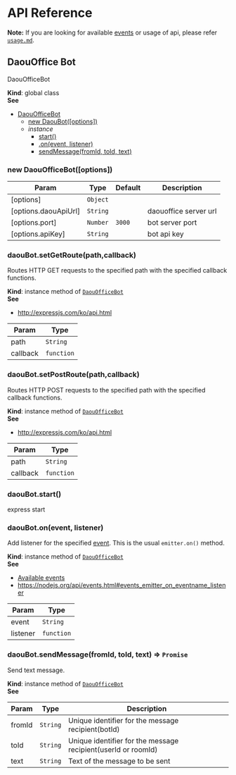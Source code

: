 # API Reference

**Note:** If you are looking for available [events](usage.md#events) or usage of api, please refer [`usage.md`](usage.md).

<a name="DaouOfficeBot"></a>

## DaouOffice Bot
DaouOfficeBot

**Kind**: global class  
**See**

* [DaouOfficeBot](#DaouOfficeBot)
    * [new DaouBot([options])](#new_DaouBot_new)
    * _instance_
        * [start()](#DaouOfficeBot+start)
        * [.on(event, listener)](#DaouOfficeBot+on)
        * [sendMessage(fromId, toId, text)](#DaouOfficeBot+sendMessage)
        
        
<a name="new_DaouBot_new"></a>

### new DaouOfficeBot([options])

| Param | Type | Default | Description |
| --- | --- | --- | --- |
| [options] | <code>Object</code> |  |  |
| [options.daouApiUrl] | <code>String</code> |  | daouoffice server url |
| [options.port] | <code>Number</code> | <code>3000</code> | bot server port |
| [options.apiKey] | <code>String</code> |  | bot api key |

<a name="DaouOfficeBot+setGetRoute"></a>  

### daouBot.setGetRoute(path,callback)
Routes HTTP GET requests to the specified path with the specified callback functions.

**Kind**: instance method of [<code>DaouOfficeBot</code>](#DaouOfficeBot)  
**See**

- http://expressjs.com/ko/api.html

| Param | Type |
| --- | --- |
| path | <code>String</code> | 
| callback | <code>function</code> |

<a name="DaouOfficeBot+setPostRoute"></a> 

### daouBot.setPostRoute(path,callback)
Routes HTTP POST requests to the specified path with the specified callback functions.

**Kind**: instance method of [<code>DaouOfficeBot</code>](#DaouOfficeBot)  
**See**

- http://expressjs.com/ko/api.html

| Param | Type |
| --- | --- |
| path | <code>String</code> | 
| callback | <code>function</code> |


<a name="DaouOfficeBot+start"></a>  

### daouBot.start()
express start

<a name="DaouOfficeBot+on"></a>

### daouBot.on(event, listener)
Add listener for the specified [event](https://github.com/DAOUBOT/daouoffice-bot-api/blob/master/docs/usage.md#events).
This is the usual `emitter.on()` method.

**Kind**: instance method of [<code>DaouOfficeBot</code>](#DaouOfficeBot)  
**See**

- [Available events](https://github.com/DAOUBOT/daouoffice-bot-api/blob/master/docs/usage.md#events)
- https://nodejs.org/api/events.html#events_emitter_on_eventname_listener

| Param | Type |
| --- | --- |
| event | <code>String</code> | 
| listener | <code>function</code> | 

<a name="DaouOfficeBot+sendMessage"></a>

### daouBot.sendMessage(fromId, toId, text) ⇒ <code>Promise</code>
Send text message.

**Kind**: instance method of [<code>DaouOfficeBot</code>](#DaouOfficeBot)  
**See**

| Param | Type | Description |
| --- | --- | --- |
| fromId | <code>String</code> | Unique identifier for the message recipient(botId) |
| toId | <code>String</code> | Unique identifier for the message recipient(userId or roomId) |
| text | <code>String</code> | Text of the message to be sent |